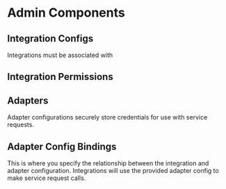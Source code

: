 # Admin Components

## Integration Configs

Integrations must be associated with

## Integration Permissions

## Adapters

Adapter configurations securely store credentials for use with service requests.

## Adapter Config Bindings

This is where you specify the relationship between the integration and adapter configuration. Integrations will use the provided adapter config to make service request calls.
